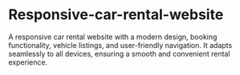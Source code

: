 # Responsive-car-rental-website
A responsive car rental website with a modern design, booking functionality, vehicle listings, and user-friendly navigation. It adapts seamlessly to all devices, ensuring a smooth and convenient rental experience.
